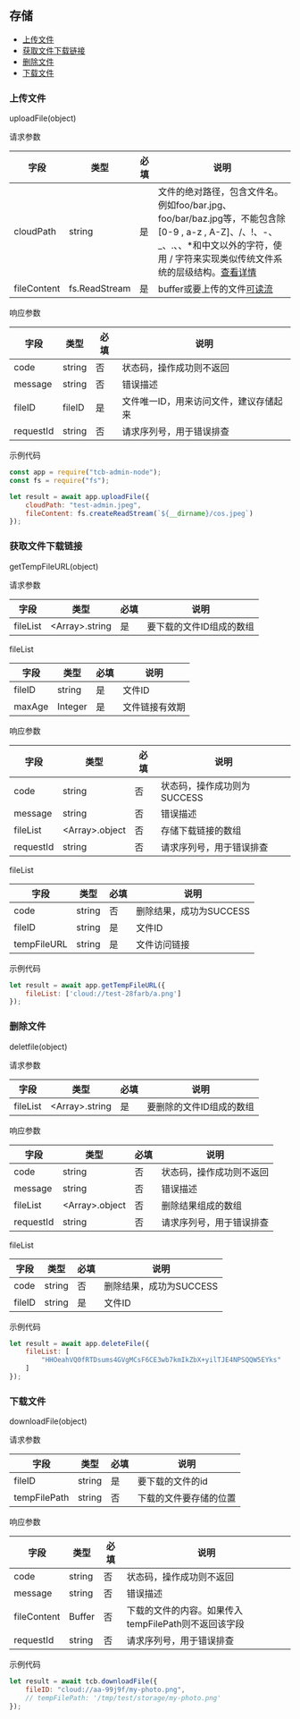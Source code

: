 ## 存储

<!-- TOC -->

- [上传文件](#上传文件)
- [获取文件下载链接](#获取文件下载链接)
- [删除文件](#删除文件)
- [下载文件](#下载文件)

<!-- /TOC -->

### 上传文件

uploadFile(object)

请求参数

| 字段 | 类型 | 必填 | 说明
| --- | --- | --- | --- |
| cloudPath | string | 是 | 文件的绝对路径，包含文件名。例如foo/bar.jpg、foo/bar/baz.jpg等，不能包含除[0-9 , a-z , A-Z]、/、!、-、_、.、、*和中文以外的字符，使用 / 字符来实现类似传统文件系统的层级结构。[查看详情](https://cloud.tencent.com/document/product/436/13324)
| fileContent | fs.ReadStream | 是 | buffer或要上传的文件[可读流](https://nodejs.org/api/stream.html#stream_class_stream_readable)

响应参数

| 字段 | 类型 | 必填 | 说明
| --- | --- | --- | --- |
| code | string | 否 | 状态码，操作成功则不返回
| message | string | 否 | 错误描述
| fileID | fileID | 是 | 文件唯一ID，用来访问文件，建议存储起来
| requestId | string | 否 | 请求序列号，用于错误排查

示例代码

```javascript
const app = require("tcb-admin-node");
const fs = require("fs");

let result = await app.uploadFile({
    cloudPath: "test-admin.jpeg",
    fileContent: fs.createReadStream(`${__dirname}/cos.jpeg`)
});
```

### 获取文件下载链接

getTempFileURL(object)

请求参数

| 字段 | 类型 | 必填 | 说明
| --- | --- | --- | --- |
| fileList | &lt;Array&gt;.string | 是 | 要下载的文件ID组成的数组

fileList

| 字段 | 类型 | 必填 | 说明
| --- | --- | --- | --- |
| fileID | string | 是 | 文件ID
| maxAge | Integer | 是 | 文件链接有效期

响应参数

| 字段 | 类型 | 必填 | 说明
| --- | --- | --- | --- |
| code | string | 否 | 状态码，操作成功则为SUCCESS
| message | string | 否 | 错误描述
| fileList | &lt;Array&gt;.object | 否 | 存储下载链接的数组
| requestId | string | 否 | 请求序列号，用于错误排查

fileList

| 字段 | 类型 | 必填 | 说明
| --- | --- | --- | --- |
| code | string | 否 | 删除结果，成功为SUCCESS
| fileID | string | 是 | 文件ID
| tempFileURL | string | 是 | 文件访问链接

示例代码

```javascript
let result = await app.getTempFileURL({
    fileList: ['cloud://test-28farb/a.png']
});
```

### 删除文件

deletfile(object)

请求参数

| 字段 | 类型 | 必填 | 说明
| --- | --- | --- | --- |
| fileList | &lt;Array&gt;.string | 是 | 要删除的文件ID组成的数组

响应参数

| 字段 | 类型 | 必填 | 说明
| --- | --- | --- | --- |
| code | string | 否 | 状态码，操作成功则不返回
| message | string | 否 | 错误描述
| fileList | &lt;Array&gt;.object | 否 | 删除结果组成的数组
| requestId | string | 否 | 请求序列号，用于错误排查

fileList

| 字段 | 类型 | 必填 | 说明
| --- | --- | --- | --- |
| code | string | 否 | 删除结果，成功为SUCCESS
| fileID | string | 是 | 文件ID

示例代码

```javascript
let result = await app.deleteFile({
    fileList: [
        "HHOeahVQ0fRTDsums4GVgMCsF6CE3wb7kmIkZbX+yilTJE4NPSQQW5EYks"
    ]
});
```

### 下载文件

downloadFile(object)

请求参数

| 字段 | 类型 | 必填 | 说明
| --- | --- | --- | --- |
| fileID | string | 是 | 要下载的文件的id
| tempFilePath | string | 否 | 下载的文件要存储的位置

响应参数

| 字段 | 类型 | 必填 | 说明
| --- | --- | --- | --- |
| code | string | 否 | 状态码，操作成功则不返回
| message | string | 否 | 错误描述
| fileContent | Buffer | 否 | 下载的文件的内容。如果传入tempFilePath则不返回该字段
| requestId | string | 否 | 请求序列号，用于错误排查

示例代码

```javascript
let result = await tcb.downloadFile({
    fileID: "cloud://aa-99j9f/my-photo.png",
    // tempFilePath: '/tmp/test/storage/my-photo.png'
});
```
